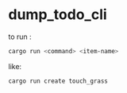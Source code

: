 # dump_todo_cli

to run :
```bash
cargo run <command> <item-name>
```
like:
```bash
cargo run create touch_grass
```
